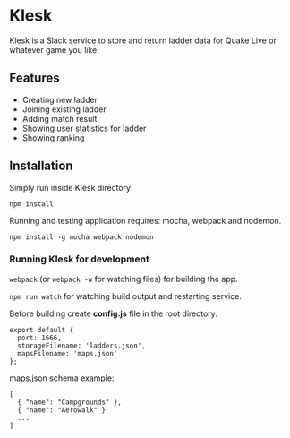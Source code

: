 # Klesk
Klesk is a Slack service to store and return ladder data for Quake Live or whatever game you like.

## Features
- Creating new ladder
- Joining existing ladder
- Adding match result
- Showing user statistics for ladder
- Showing ranking

## Installation
Simply run inside Klesk directory:

`npm install`

Running and testing application requires: mocha, webpack and nodemon.

`npm install -g mocha webpack nodemon`

### Running Klesk for development
`webpack` (or `webpack -w` for watching files) for building the app.

`npm run watch` for watching build output and restarting service.

Before building create **config.js** file in the root directory.

```
export default {
  port: 1666,
  storageFilename: 'ladders.json',
  mapsFilename: 'maps.json'
};
```

maps.json schema example:

```
[
  { "name": "Campgrounds" },
  { "name": "Aerowalk" }
  ...
]
```
